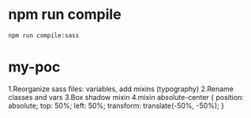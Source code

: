 # npm run compile
```sh
npm run compile:sass
```

# my-poc

1.Reorganize sass files: variables, add mixins (typography)
2.Rename classes and vars
3.Box shadow mixin
4.mixin absolute-center {
  position: absolute;
  top: 50%;
  left: 50%;
  transform: translate(-50%, -50%);
}